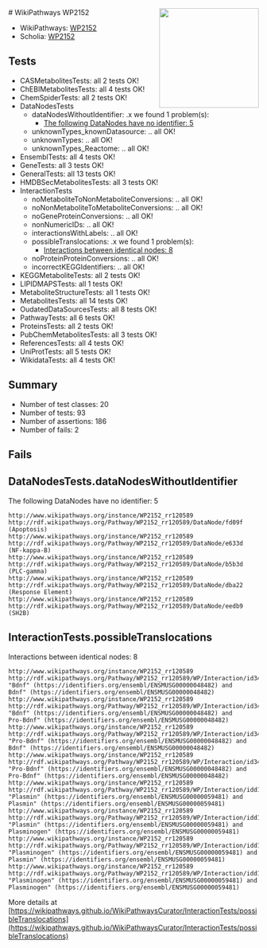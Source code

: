 <img style="float: right; width: 200px" src="https://upload.wikimedia.org/wikipedia/commons/thumb/8/83/Wplogo_with_text_500.png/640px-Wplogo_with_text_500.png" />
# WikiPathways WP2152

* WikiPathways: [WP2152](https://wikipathways.org/pathways/WP2152)
* Scholia: [WP2152](https://scholia.toolforge.org/wikipathways/WP2152)
## Tests
* CASMetabolitesTests: all 2 tests OK!
* ChEBIMetabolitesTests: all 4 tests OK!
* ChemSpiderTests: all 2 tests OK!
* DataNodesTests
    * dataNodesWithoutIdentifier: .x we found 1 problem(s):
        * [The following DataNodes have no identifier: 5](#d2d32fa4)
    * unknownTypes_knownDatasource: .. all OK!
    * unknownTypes: .. all OK!
    * unknownTypes_Reactome: .. all OK!
* EnsemblTests: all 4 tests OK!
* GeneTests: all 3 tests OK!
* GeneralTests: all 13 tests OK!
* HMDBSecMetabolitesTests: all 3 tests OK!
* InteractionTests
    * noMetaboliteToNonMetaboliteConversions: .. all OK!
    * noNonMetaboliteToMetaboliteConversions: .. all OK!
    * noGeneProteinConversions: .. all OK!
    * nonNumericIDs: .. all OK!
    * interactionsWithLabels: .. all OK!
    * possibleTranslocations: .x we found 1 problem(s):
        * [Interactions between identical nodes: 8](#1c11820d)
    * noProteinProteinConversions: .. all OK!
    * incorrectKEGGIdentifiers: .. all OK!
* KEGGMetaboliteTests: all 2 tests OK!
* LIPIDMAPSTests: all 1 tests OK!
* MetaboliteStructureTests: all 1 tests OK!
* MetabolitesTests: all 14 tests OK!
* OudatedDataSourcesTests: all 8 tests OK!
* PathwayTests: all 6 tests OK!
* ProteinsTests: all 2 tests OK!
* PubChemMetabolitesTests: all 3 tests OK!
* ReferencesTests: all 4 tests OK!
* UniProtTests: all 5 tests OK!
* WikidataTests: all 4 tests OK!


## Summary

* Number of test classes: 20
* Number of tests: 93
* Number of assertions: 186
* Number of fails: 2

## Fails

<a name="d2d32fa4" />

## DataNodesTests.dataNodesWithoutIdentifier

The following DataNodes have no identifier: 5
```
http://www.wikipathways.org/instance/WP2152_rr120589 http://rdf.wikipathways.org/Pathway/WP2152_rr120589/DataNode/fd09f (Apoptosis)
http://www.wikipathways.org/instance/WP2152_rr120589 http://rdf.wikipathways.org/Pathway/WP2152_rr120589/DataNode/e633d (NF-kappa-B)
http://www.wikipathways.org/instance/WP2152_rr120589 http://rdf.wikipathways.org/Pathway/WP2152_rr120589/DataNode/b5b3d (PLC-gamma)
http://www.wikipathways.org/instance/WP2152_rr120589 http://rdf.wikipathways.org/Pathway/WP2152_rr120589/DataNode/dba22 (Response Element)
http://www.wikipathways.org/instance/WP2152_rr120589 http://rdf.wikipathways.org/Pathway/WP2152_rr120589/DataNode/eedb9 (SH2B)
```

<a name="1c11820d" />

## InteractionTests.possibleTranslocations

Interactions between identical nodes: 8
```
http://www.wikipathways.org/instance/WP2152_rr120589 http://rdf.wikipathways.org/Pathway/WP2152_rr120589/WP/Interaction/id34395b15 "Bdnf" (https://identifiers.org/ensembl/ENSMUSG00000048482) and 
Bdnf" (https://identifiers.org/ensembl/ENSMUSG00000048482)
http://www.wikipathways.org/instance/WP2152_rr120589 http://rdf.wikipathways.org/Pathway/WP2152_rr120589/WP/Interaction/id34395b15 "Bdnf" (https://identifiers.org/ensembl/ENSMUSG00000048482) and 
Pro-Bdnf" (https://identifiers.org/ensembl/ENSMUSG00000048482)
http://www.wikipathways.org/instance/WP2152_rr120589 http://rdf.wikipathways.org/Pathway/WP2152_rr120589/WP/Interaction/id34395b15 "Pro-Bdnf" (https://identifiers.org/ensembl/ENSMUSG00000048482) and 
Bdnf" (https://identifiers.org/ensembl/ENSMUSG00000048482)
http://www.wikipathways.org/instance/WP2152_rr120589 http://rdf.wikipathways.org/Pathway/WP2152_rr120589/WP/Interaction/id34395b15 "Pro-Bdnf" (https://identifiers.org/ensembl/ENSMUSG00000048482) and 
Pro-Bdnf" (https://identifiers.org/ensembl/ENSMUSG00000048482)
http://www.wikipathways.org/instance/WP2152_rr120589 http://rdf.wikipathways.org/Pathway/WP2152_rr120589/WP/Interaction/idd102b619 "Plasmin" (https://identifiers.org/ensembl/ENSMUSG00000059481) and 
Plasmin" (https://identifiers.org/ensembl/ENSMUSG00000059481)
http://www.wikipathways.org/instance/WP2152_rr120589 http://rdf.wikipathways.org/Pathway/WP2152_rr120589/WP/Interaction/idd102b619 "Plasmin" (https://identifiers.org/ensembl/ENSMUSG00000059481) and 
Plasminogen" (https://identifiers.org/ensembl/ENSMUSG00000059481)
http://www.wikipathways.org/instance/WP2152_rr120589 http://rdf.wikipathways.org/Pathway/WP2152_rr120589/WP/Interaction/idd102b619 "Plasminogen" (https://identifiers.org/ensembl/ENSMUSG00000059481) and 
Plasmin" (https://identifiers.org/ensembl/ENSMUSG00000059481)
http://www.wikipathways.org/instance/WP2152_rr120589 http://rdf.wikipathways.org/Pathway/WP2152_rr120589/WP/Interaction/idd102b619 "Plasminogen" (https://identifiers.org/ensembl/ENSMUSG00000059481) and 
Plasminogen" (https://identifiers.org/ensembl/ENSMUSG00000059481)
```

More details at [https://wikipathways.github.io/WikiPathwaysCurator/InteractionTests/possibleTranslocations](https://wikipathways.github.io/WikiPathwaysCurator/InteractionTests/possibleTranslocations)

